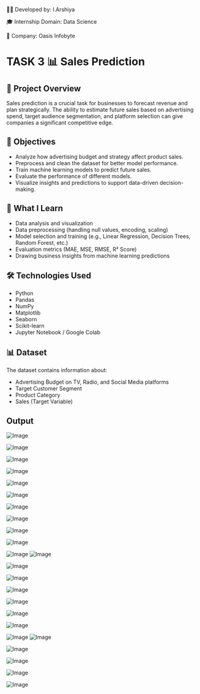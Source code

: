 👩‍💻 Developed by: I.Arshiya

🎓 Internship Domain: Data Science

🏢 Company: Oasis Infobyte


# TASK 3 📊 Sales Prediction  

## 📌 Project Overview

Sales prediction is a crucial task for businesses to forecast revenue and plan strategically. The ability to estimate future sales based on advertising spend, target audience segmentation, and platform selection can give companies a significant competitive edge. 

## 🎯 Objectives

- Analyze how advertising budget and strategy affect product sales.
- Preprocess and clean the dataset for better model performance.
- Train machine learning models to predict future sales.
- Evaluate the performance of different models.
- Visualize insights and predictions to support data-driven decision-making.

## 🧠 What I Learn

- Data analysis and visualization
- Data preprocessing (handling null values, encoding, scaling)
- Model selection and training (e.g., Linear Regression, Decision Trees, Random Forest, etc.)
- Evaluation metrics (MAE, MSE, RMSE, R² Score)
- Drawing business insights from machine learning predictions

## 🛠️ Technologies Used

- Python
- Pandas
- NumPy
- Matplotlib
- Seaborn
- Scikit-learn
- Jupyter Notebook / Google Colab

## 📊 Dataset

The dataset contains information about:
- Advertising Budget on TV, Radio, and Social Media platforms
- Target Customer Segment
- Product Category
- Sales (Target Variable)

## Output
![Image](https://github.com/user-attachments/assets/cf09d049-f469-4d59-82c5-48bd5df75fcb)

![Image](https://github.com/user-attachments/assets/2cdb505b-6011-436e-a130-a18489a81e91)

![Image](https://github.com/user-attachments/assets/120bd157-0c8c-4b37-9f19-4992cffdaa9e)

![Image](https://github.com/user-attachments/assets/e189798b-1fde-47e9-83a8-c02ab284f0b5)

![Image](https://github.com/user-attachments/assets/6621edb0-fa4a-45ad-b166-14e1c345b8be)

![Image](https://github.com/user-attachments/assets/87101ad3-01b5-4913-af4f-3021c2594559)

![Image](https://github.com/user-attachments/assets/d46bcc02-165f-4e4c-9263-08a40f45023d)

![Image](https://github.com/user-attachments/assets/0e844caa-21fd-4119-a047-f52f55cf85a0)

![Image](https://github.com/user-attachments/assets/6a4c3dca-022d-43cf-ab0d-928e151e7294)

![Image](https://github.com/user-attachments/assets/7d3ab348-ada8-45be-a1f4-b79ea0cc5755)

![Image](https://github.com/user-attachments/assets/7d4a58c0-fc27-4608-b34e-513b0d6dd132)
![Image](https://github.com/user-attachments/assets/55e70676-9314-4896-9e30-45d04b55888e)

![Image](https://github.com/user-attachments/assets/e684f7fc-e815-4322-8da8-467c468a4419)

![Image](https://github.com/user-attachments/assets/9379be90-4638-4b94-87af-f2d88f240d05)

![Image](https://github.com/user-attachments/assets/91834fb3-a102-4d59-a758-8fbe1c3a9e3a)

![Image](https://github.com/user-attachments/assets/dab07d42-9033-416d-91b5-b9192fe79cf9)

![Image](https://github.com/user-attachments/assets/010c3e68-6f73-4993-93d8-a14c7706cfb3)

![Image](https://github.com/user-attachments/assets/7d25fbe7-b403-4ab1-975b-5e4281b9d6cd)

![Image](https://github.com/user-attachments/assets/2be7f2c0-a3d6-420e-92db-68a135f4b577)
![Image](https://github.com/user-attachments/assets/1cdb4644-2b3e-441e-b8e1-2fb31c381dec)

![Image](https://github.com/user-attachments/assets/7e3282a5-c1bc-4bbe-97b9-8bace5f346b5)

![Image](https://github.com/user-attachments/assets/d6ee08d2-0351-4243-8b35-a24275ce18ad)

![Image](https://github.com/user-attachments/assets/1fba88bd-5c14-4fb5-89ab-9bc8388467c4)

![Image](https://github.com/user-attachments/assets/ba6ad140-d518-4c3f-b5d0-b6be2150b415)

